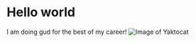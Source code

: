 # Hello world

I am doing gud for the best of my career! 
![Image of Yaktocat](https://octodex.github.com/images/yaktocat.png)
